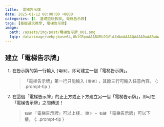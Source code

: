 ```yaml
---
title:  電梯告示牌
date: 2025-01-12 00:00:00 +0800
categories: [1. 基礎遊玩教學, 電梯告示牌]
tags: [基礎遊玩教學, 電梯告示牌]
image:
  path: /assets/img/post/電梯告示牌_001.png
  lqip: data:image/webp;base64,UklGRpoAAABXRUJQVlA4WAoAAAAQAAAADwAABwAAQUxQSDIAAAARL0AmbZurmr57yyIiqE8oiG0bejIYEQTgqiDA9vqnsUSI6H+oAERp2HZ65qP/VIAWAFZQOCBCAAAA8AEAnQEqEAAIAAVAfCWkAALp8sF8rgRgAP7o9FDvMCkMde9PK7euH5M1m6VWoDXf2FkP3BqV0ZYbO6NA/VFIAAAA
---
```


## 建立「電梯告示牌」

1. 在告示牌的第一行輸入 `[電梯]`，即可建立一個「電梯告示牌」。
   
    > 「電梯告示牌」第一行只能輸入 `[電梯]` ，其餘三行可輸入任意內容。
    {: .prompt-tip }

2. 在這個「電梯告示牌」的正上方或正下方建立另一個「電梯告示牌」，即可在「電梯告示牌」之間傳送！
   
    > `右鍵` 「電梯告示牌」可以上樓， `蹲下 + 右鍵` 「電梯告示牌」可以下樓。
    {: .prompt-tip }